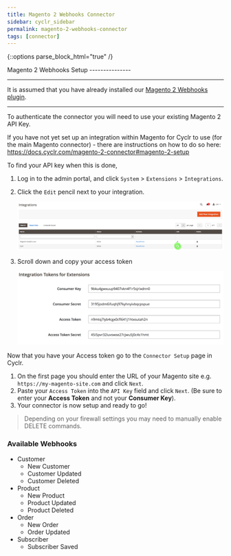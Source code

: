 ```yaml
---
title: Magento 2 Webhooks Connector
sidebar: cyclr_sidebar
permalink: magento-2-webhooks-connector
tags: [connector]
---
```

{::options parse_block_html="true" /}
<section class="card py-5 my-5">
Magento 2 Webhooks Setup
---------------

---
It is assumed that you have already installed our [Magento 2 Webhooks plugin](https://github.com/cyclr/cyclr-magento-2).

---

To authenticate the connector you will need to use your existing Magento 2 API Key.

If you have not yet set up an integration within Magento for Cyclr to use (for the main Magento connector) - there are instructions on how to do so here: https://docs.cyclr.com/magento-2-connector#magento-2-setup

To find your API key when this is done, 

1. Log in to the admin portal, and click `System` > `Extensions` > `Integrations`.
2. Click the `Edit` pencil next to your integration.

    ![](./images/edit_integration.png)

3. Scroll down and copy your access token

    ![](./images/integration-tokens.png)

Now that you have your Access token go to the `Connector Setup` page in Cyclr.

1. On the first page you should enter the URL of your Magento site e.g. `https://my-magento-site.com` and click `Next`.
2. Paste your `Access Token` into the `API Key` field and click `Next`.  (Be sure to enter your **Access Token** and not your **Consumer Key**).
3. Your connector is now setup and ready to go!

> Depending on your firewall settings you may need to manually enable DELETE commands.

### Available Webhooks

* Customer
    * New Customer
    * Customer Updated
    * Customer Deleted
* Product
    * New Product
    * Product Updated
    * Product Deleted
* Order
    * New Order
    * Order Updated
* Subscriber
    * Subscriber Saved




</section>
